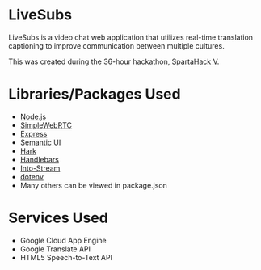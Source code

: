 # LiveSubs
LiveSubs is a video chat web application that utilizes real-time translation captioning to improve communication between multiple cultures.

This was created during the 36-hour hackathon, [SpartaHack V](https://spartahack.com).

# Libraries/Packages Used
- [Node.js](https://nodejs.org)
- [SimpleWebRTC](https://www.simplewebrtc.com/)
- [Express](https://expressjs.com/)
- [Semantic UI](https://semantic-ui.com/)
- [Hark](https://www.npmjs.com/package/hark)
- [Handlebars](http://handlebarsjs.com/)
- [Into-Stream](https://github.com/sindresorhus/into-stream)
- [dotenv](https://github.com/motdotla/dotenv#readme)
- Many others can be viewed in package.json

# Services Used
- Google Cloud App Engine
- Google Translate API
- HTML5 Speech-to-Text API